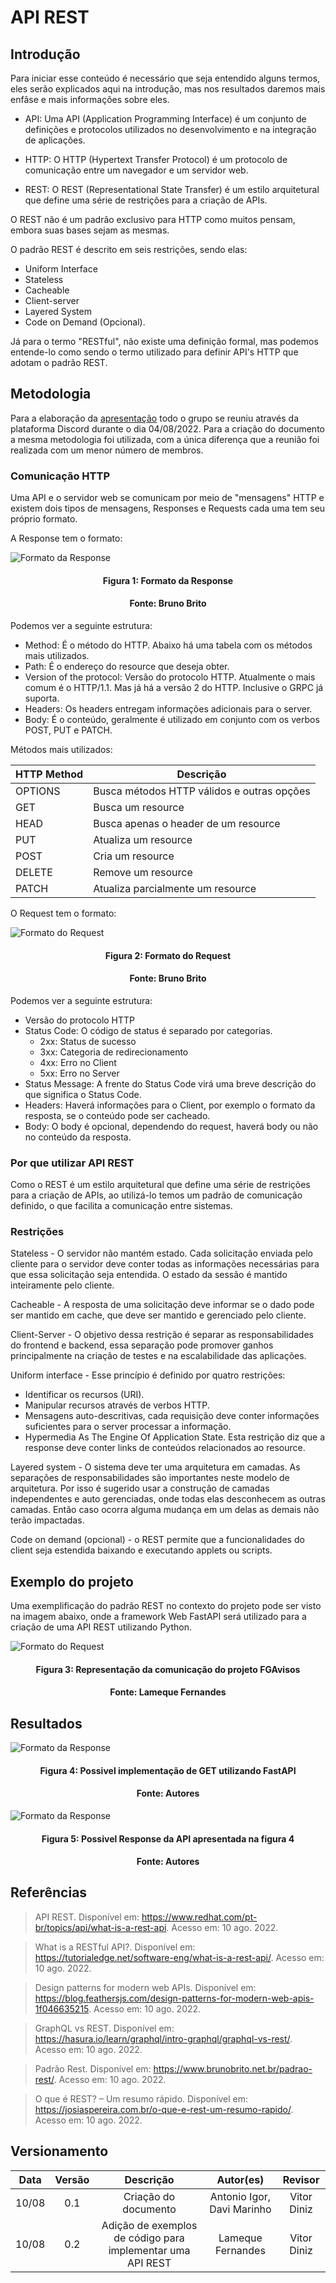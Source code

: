 # API REST

## Introdução

Para iniciar esse conteúdo é necessário que seja entendido alguns termos, eles serão explicados aqui na introdução, mas nos resultados daremos mais enfâse e mais informações sobre eles.

- API: Uma API (Application Programming Interface) é um conjunto de definições e protocolos utilizados no desenvolvimento e na integração de aplicações.

- HTTP: O HTTP (Hypertext Transfer Protocol) é um protocolo de comunicação entre um navegador e um servidor web.

- REST: O REST (Representational State Transfer) é um estilo arquitetural que define uma série de restrições para a criação de APIs.

O REST não é um padrão exclusivo para HTTP como muitos pensam, embora suas bases sejam as mesmas.

O padrão REST é descrito em seis restrições, sendo elas:

- Uniform Interface
- Stateless
- Cacheable
- Client-server
- Layered System
- Code on Demand (Opcional).

Já para o termo "RESTful", não existe uma definição formal, mas podemos entende-lo como sendo o termo utilizado para definir API's HTTP que adotam o padrão REST.

## Metodologia

Para a elaboração da [apresentação](https://www.canva.com/design/DAFINc4Wurs/lc_gjowzEkKgXO0Yl_Qk9Q/edit?utm_content=DAFINc4Wurs&utm_campaign=designshare&utm_medium=link2&utm_source=sharebutton) todo o grupo se reuniu através da plataforma Discord durante o dia 04/08/2022. Para a criação do documento a mesma metodologia foi utilizada, com a única diferença que a reunião foi realizada com um menor número de membros.

### Comunicação HTTP

Uma API e o servidor web se comunicam por meio de "mensagens" HTTP e existem dois tipos de mensagens, Responses e Requests cada uma tem seu próprio formato.

A Response tem o formato:

![Formato da Response](../assets/img/HTTP_Response.png)

<h4 align = "center"> Figura 1: Formato da Response </h6>
<h4 align = "center"> Fonte: Bruno Brito </h6>

Podemos ver a seguinte estrutura:

- Method: É o método do HTTP. Abaixo há uma tabela com os métodos mais utilizados.
- Path: É o endereço do resource que deseja obter.
- Version of the protocol: Versão do protocolo HTTP. Atualmente o mais comum é o HTTP/1.1. Mas já há a versão 2 do HTTP. Inclusive o GRPC já suporta.
- Headers: Os headers entregam informações adicionais para o server.
- Body: É o conteúdo, geralmente é utilizado em conjunto com os verbos POST, PUT e PATCH.

Métodos mais utilizados:

| HTTP Method | Descrição                                  |
| ----------- | ------------------------------------------ |
| OPTIONS     | Busca métodos HTTP válidos e outras opções |
| GET         | Busca um resource                          |
| HEAD        | Busca apenas o header de um resource       |
| PUT         | Atualiza um resource                       |
| POST        | Cria um resource                           |
| DELETE      | Remove um resource                         |
| PATCH       | Atualiza parcialmente um resource          |

O Request tem o formato:

![Formato do Request](../assets/img/HTTP_Request.png)

<h4 align = "center"> Figura 2: Formato do Request </h6>
<h4 align = "center"> Fonte: Bruno Brito </h6>

Podemos ver a seguinte estrutura:

- Versão do protocolo HTTP
- Status Code: O código de status é separado por categorias.
  - 2xx: Status de sucesso
  - 3xx: Categoria de redirecionamento
  - 4xx: Erro no Client
  - 5xx: Erro no Server
- Status Message: A frente do Status Code virá uma breve descrição do que significa o Status Code.
- Headers: Haverá informações para o Client, por exemplo o formato da resposta, se o conteúdo pode ser cacheado.
- Body: O body é opcional, dependendo do request, haverá body ou não no conteúdo da resposta.

### Por que utilizar API REST

Como o REST é um estilo arquitetural que define uma série de restrições para a criação de APIs, ao utilizá-lo temos um padrão de comunicação definido, o que facilita a comunicação entre sistemas.

### Restrições

Stateless - O servidor não mantém estado. Cada solicitação enviada pelo cliente para o servidor deve conter todas as informações necessárias para que essa solicitação seja entendida. O estado da sessão é mantido inteiramente pelo cliente.

Cacheable - A resposta de uma solicitação deve informar se o dado pode ser mantido em cache, que deve ser mantido e gerenciado pelo cliente.

Client-Server - O objetivo dessa restrição é separar as responsabilidades do frontend e backend, essa separação pode promover ganhos principalmente na criação de testes e na escalabilidade das aplicações.

Uniform interface - Esse princípio é definido por quatro restrições:

- Identificar os recursos (URI).
- Manipular recursos através de verbos HTTP.
- Mensagens auto-descritivas, cada requisição deve conter informações suficientes para o server processar a informação.
- Hypermedia As The Engine Of Application State. Esta restrição diz que a response deve conter links de conteúdos relacionados ao resource.

Layered system - O sistema deve ter uma arquitetura em camadas. As separações de responsabilidades são importantes neste modelo de arquitetura. Por isso é sugerido usar a construção de camadas independentes e auto gerenciadas, onde todas elas desconhecem as outras camadas. Então caso ocorra alguma mudança em um delas as demais não terão impactadas.

Code on demand (opcional) - o REST permite que a funcionalidades do client seja estendida baixando e executando applets ou scripts.

## Exemplo do projeto

Uma exemplificação do padrão REST no contexto do projeto pode ser visto na imagem abaixo, onde a framework Web FastAPI será utilizado para a criação de uma API REST utilizando Python.

![Formato do Request](../assets/img/exemploFastAPI.png)

<h4 align = "center"> Figura 3: Representação da comunicação do projeto FGAvisos </h6>
<h4 align = "center"> Fonte: Lameque Fernandes </h6>

## Resultados

![Formato da Response](../assets/img/codigoExAPI.png)

<h4 align = "center"> Figura 4: Possivel implementação de GET utilizando FastAPI </h6>
<h4 align = "center"> Fonte: Autores </h6>

![Formato da Response](../assets/img/exemploRespostaAPI.png)

<h4 align = "center"> Figura 5: Possivel Response da API apresentada na figura 4 </h6>
<h4 align = "center"> Fonte: Autores </h6>

## Referências

> API REST. Disponível em: https://www.redhat.com/pt-br/topics/api/what-is-a-rest-api. Acesso em: 10 ago. 2022.

> What is a RESTful API?. Disponível em: https://tutorialedge.net/software-eng/what-is-a-rest-api/. Acesso em: 10 ago. 2022.

> Design patterns for modern web APIs. Disponível em: https://blog.feathersjs.com/design-patterns-for-modern-web-apis-1f046635215. Acesso em: 10 ago. 2022.

> GraphQL vs REST. Disponível em: https://hasura.io/learn/graphql/intro-graphql/graphql-vs-rest/. Acesso em: 10 ago. 2022.

> Padrão Rest. Disponível em: https://www.brunobrito.net.br/padrao-rest/. Acesso em: 10 ago. 2022.

> O que é REST? – Um resumo rápido. Disponível em: https://josiaspereira.com.br/o-que-e-rest-um-resumo-rapido/. Acesso em: 10 ago. 2022.

## Versionamento

| Data  | Versão |                         Descrição                          |         Autor(es)          |   Revisor   |
| :---: | :----: | :--------------------------------------------------------: | :------------------------: | :---------: |
| 10/08 |  0.1   |                    Criação do documento                    | Antonio Igor, Davi Marinho | Vitor Diniz |
| 10/08 |  0.2   | Adição de exemplos de código para implementar uma API REST |     Lameque Fernandes      | Vitor Diniz |
